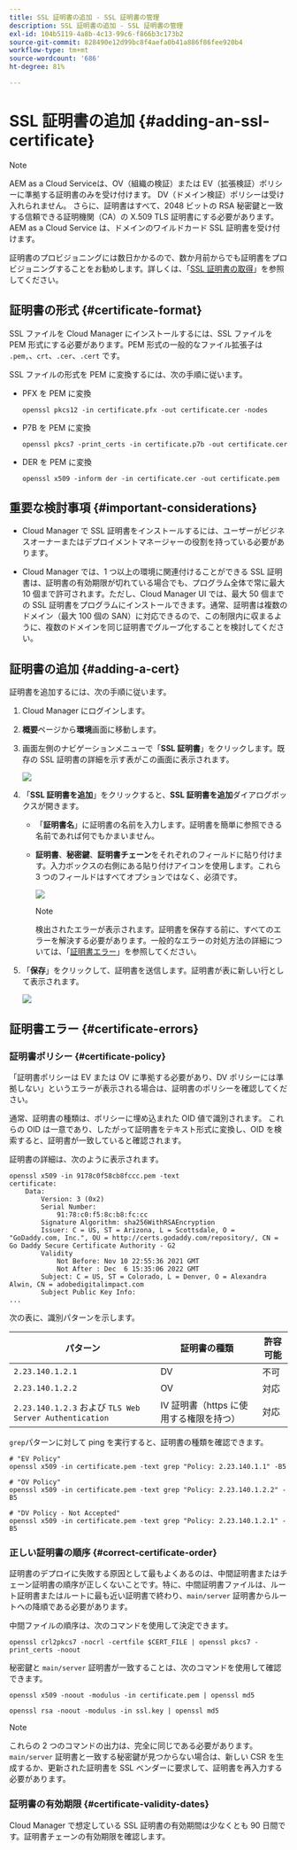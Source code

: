 ```yaml
---
title: SSL 証明書の追加 - SSL 証明書の管理
description: SSL 証明書の追加 - SSL 証明書の管理
exl-id: 104b5119-4a8b-4c13-99c6-f866b3c173b2
source-git-commit: 828490e12d99bc8f4aefa0b41a886f86fee920b4
workflow-type: tm+mt
source-wordcount: '686'
ht-degree: 81%

---
```


# SSL 証明書の追加 {#adding-an-ssl-certificate}

>[!NOTE]
>AEM as a Cloud Serviceは、OV（組織の検証）または EV（拡張検証）ポリシーに準拠する証明書のみを受け付けます。 DV（ドメイン検証）ポリシーは受け入れられません。 さらに、証明書はすべて、2048 ビットの RSA 秘密鍵と一致する信頼できる証明機関（CA）の X.509 TLS 証明書にする必要があります。AEM as a Cloud Service は、ドメインのワイルドカード SSL 証明書を受け付けます。

証明書のプロビジョニングには数日かかるので、数か月前からでも証明書をプロビジョニングすることをお勧めします。詳しくは、「[SSL 証明書の取得](/help/implementing/cloud-manager/managing-ssl-certifications/get-ssl-certificate.md)」を参照してください。

## 証明書の形式 {#certificate-format}

SSL ファイルを Cloud Manager にインストールするには、SSL ファイルを PEM 形式にする必要があります。PEM 形式の一般的なファイル拡張子は `.pem,`、`crt`、`.cer`、`.cert` です。

SSL ファイルの形式を PEM に変換するには、次の手順に従います。

* PFX を PEM に変換

   `openssl pkcs12 -in certificate.pfx -out certificate.cer -nodes`

* P7B を PEM に変換

   `openssl pkcs7 -print_certs -in certificate.p7b -out certificate.cer`

* DER を PEM に変換

   `openssl x509 -inform der -in certificate.cer -out certificate.pem`

## 重要な検討事項 {#important-considerations}

* Cloud Manager で SSL 証明書をインストールするには、ユーザーがビジネスオーナーまたはデプロイメントマネージャーの役割を持っている必要があります。

* Cloud Manager では、1 つ以上の環境に関連付けることができる SSL 証明書は、証明書の有効期限が切れている場合でも、プログラム全体で常に最大 10 個まで許可されます。ただし、Cloud Manager UI では、最大 50 個までの SSL 証明書をプログラムにインストールできます。通常、証明書は複数のドメイン（最大 100 個の SAN）に対応できるので、この制限内に収まるように、複数のドメインを同じ証明書でグループ化することを検討してください。


## 証明書の追加 {#adding-a-cert}

証明書を追加するには、次の手順に従います。

1. Cloud Manager にログインします。
1. **概要**&#x200B;ページから&#x200B;**環境**&#x200B;画面に移動します。
1. 画面左側のナビゲーションメニューで「**SSL 証明書**」をクリックします。既存の SSL 証明書の詳細を示す表がこの画面に表示されます。

   ![](/help/implementing/cloud-manager/assets/ssl/ssl-cert-1.png)

1. 「**SSL 証明書を追加**」をクリックすると、**SSL 証明書を追加**&#x200B;ダイアログボックスが開きます。

   * 「**証明書名**」に証明書の名前を入力します。証明書を簡単に参照できる名前であれば何でもかまいません。
   * **証明書**、**秘密鍵**、**証明書チェーン**&#x200B;をそれぞれのフィールドに貼り付けます。入力ボックスの右側にある貼り付けアイコンを使用します。これら 3 つのフィールドはすべてオプションではなく、必須です。

      ![](/help/implementing/cloud-manager/assets/ssl/ssl-cert-02.png)


      >[!NOTE]
      >検出されたエラーが表示されます。証明書を保存する前に、すべてのエラーを解決する必要があります。一般的なエラーの対処方法の詳細については、「[証明書エラー](#certificate-errors)」を参照してください。

1. 「**保存**」をクリックして、証明書を送信します。証明書が表に新しい行として表示されます。

   ![](/help/implementing/cloud-manager/assets/ssl/ssl-cert-3.png)

## 証明書エラー {#certificate-errors}

### 証明書ポリシー {#certificate-policy}

「証明書ポリシーは EV または OV に準拠する必要があり、DV ポリシーには準拠しない」というエラーが表示される場合は、証明書のポリシーを確認してください。

通常、証明書の種類は、ポリシーに埋め込まれた OID 値で識別されます。 これらの OID は一意であり、したがって証明書をテキスト形式に変換し、OID を検索すると、証明書が一致していると確認されます。

証明書の詳細は、次のように表示されます。

```text
openssl x509 -in 9178c0f58cb8fccc.pem -text
certificate:
    Data:
        Version: 3 (0x2)
        Serial Number:
            91:78:c0:f5:8c:b8:fc:cc
        Signature Algorithm: sha256WithRSAEncryption
        Issuer: C = US, ST = Arizona, L = Scottsdale, O = "GoDaddy.com, Inc.", OU = http://certs.godaddy.com/repository/, CN = Go Daddy Secure Certificate Authority - G2
        Validity
            Not Before: Nov 10 22:55:36 2021 GMT
            Not After : Dec  6 15:35:06 2022 GMT
        Subject: C = US, ST = Colorado, L = Denver, O = Alexandra Alwin, CN = adobedigitalimpact.com
        Subject Public Key Info:
...
```

次の表に、識別パターンを示します。

| パターン | 証明書の種類 | 許容可能 |
|---|---|---|
| `2.23.140.1.2.1` | DV | 不可 |
| `2.23.140.1.2.2` | OV | 対応 |
| `2.23.140.1.2.3` および `TLS Web Server Authentication` | IV 証明書（https に使用する権限を持つ） | 対応 |

`grep`パターンに対して ping を実行すると、証明書の種類を確認できます。

```shell
# "EV Policy"
openssl x509 -in certificate.pem -text grep "Policy: 2.23.140.1.1" -B5

# "OV Policy"
openssl x509 -in certificate.pem -text grep "Policy: 2.23.140.1.2.2" -B5

# "DV Policy - Not Accepted"
openssl x509 -in certificate.pem -text grep "Policy: 2.23.140.1.2.1" -B5
```

### 正しい証明書の順序 {#correct-certificate-order}

証明書のデプロイに失敗する原因として最もよくあるのは、中間証明書またはチェーン証明書の順序が正しくないことです。特に、中間証明書ファイルは、ルート証明書またはルートに最も近い証明書で終わり、`main/server` 証明書からルートへの降順である必要があります。

中間ファイルの順序は、次のコマンドを使用して決定できます。

`openssl crl2pkcs7 -nocrl -certfile $CERT_FILE | openssl pkcs7 -print_certs -noout`

秘密鍵と `main/server` 証明書が一致することは、次のコマンドを使用して確認できます。

`openssl x509 -noout -modulus -in certificate.pem | openssl md5`

`openssl rsa -noout -modulus -in ssl.key | openssl md5`

>[!NOTE]
>これらの 2 つのコマンドの出力は、完全に同じである必要があります。`main/server` 証明書と一致する秘密鍵が見つからない場合は、新しい CSR を生成するか、更新された証明書を SSL ベンダーに要求して、証明書を再入力する必要があります。

### 証明書の有効期限 {#certificate-validity-dates}

Cloud Manager で想定している SSL 証明書の有効期間は少なくとも 90 日間です。証明書チェーンの有効期限を確認します。

